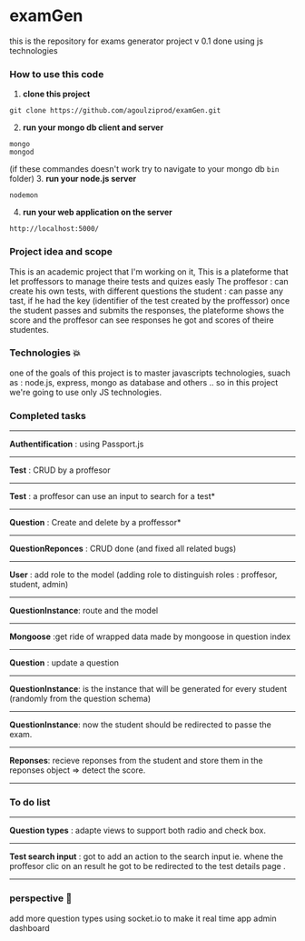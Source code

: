 # examGen
this is the repository for exams generator project v 0.1 done using js technologies

### How to use this code
1. __clone this project__
```
git clone https://github.com/agoulziprod/examGen.git
```
2. __run your mongo db client and server__
```
mongo
mongod
```
(if these commandes doesn't work try to navigate to your mongo db `bin` folder)
3. __run your node.js server__
```
nodemon
```
4. __run your web application on the server__
```
http://localhost:5000/
```
>
### Project idea and scope
This is an academic project that I'm working on it, 
This is a plateforme that let proffessors to manage theire tests and quizes easly
The proffesor : can create his own tests, with different questions 
the student : can passe any tast, if he had the key (identifier of the test created by the proffessor)
once the student passes and submits the responses, the plateforme shows the score and the proffesor can see responses he got and scores of theire studentes.

### Technologies :collision:
one of the goals of this project is to master javascripts technologies, suach as : node.js, express, mongo as database and others .. so in this project we're going to use only JS technologies.

### Completed tasks
********
__Authentification__ : using Passport.js
********
__Test__ : CRUD by a proffesor
********
__Test__ : a proffesor can use an input to search for a test*
********
__Question__ : Create and delete by a proffessor*
********
__QuestionReponces__ : CRUD done (and fixed all related bugs)
********
__User__ : add role to the model (adding role to distinguish roles : proffesor, student, admin)
********
__QuestionInstance__: route and the model
********
__Mongoose__ :get ride of wrapped data made by mongoose in question index
********
__Question__ : update a question
********
__QuestionInstance__: is the instance that will be generated for every student (randomly from the question schema)
********

__QuestionInstance__: now the student should be redirected to passe the exam.
********
__Reponses__: recieve reponses from the student and store them in the reponses object => detect the score.
********
### To do  list

********
__Question types__ : adapte views to support both radio and check box.
********
__Test search input__ : got to add an action to the search input ie. whene the proffesor clic on an result he got to be redirected to the test details page .
********

### perspective :rocket:
add more question types
using socket.io to make it real time app
admin dashboard
